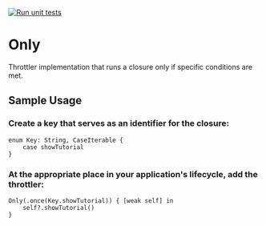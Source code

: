 [![Run unit tests](https://github.com/a-sarris/Only/actions/workflows/main.yml/badge.svg)](https://github.com/a-sarris/Only/actions/workflows/main.yml)
# Only

Throttler implementation that runs a closure only if specific conditions are met.

## Sample Usage

### Create a key that serves as an identifier for the closure:

```
enum Key: String, CaseIterable {
    case showTutorial
}
```
### At the appropriate place in your application's lifecycle, add the throttler:

```
Only(.once(Key.showTutorial)) { [weak self] in
    self?.showTutorial()
}
```
